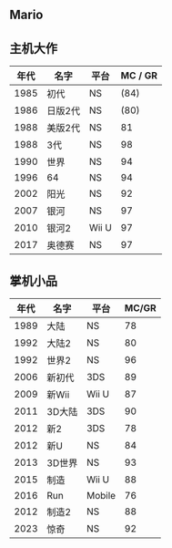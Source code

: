 ## Mario

## 主机大作

| 年代 | 名字         | 平台     | MC / GR   |
|------|-------------|----------|-------|
| 1985 | 初代        |NS        | (84)  |
| 1986 | 日版2代     |NS        | (80)  |
| 1988 | 美版2代     |NS        | 81  |
| 1988 | 3代         |NS        | 98  |
| 1990 | 世界        |NS        | 94  |
| 1996 | 64          |NS        |  94   |
| 2002 | 阳光        |NS        |  92  |
| 2007 | 银河        |NS        |   97  |
| 2010 | 银河2       |Wii U     |   97  |
| 2017 | 奥德赛      |NS        |   97  |

## 掌机小品

| 年代 | 名字         | 平台     | MC/GR    |
|------|-------------|----------|----------|
| 1989 | 大陆        |NS        |  78    |
| 1992 | 大陆2       |NS        |  80   |
| 1992 | 世界2       |NS        |  96   |
| 2006 | 新初代      |3DS       | 89     |
| 2009 | 新Wii       |Wii U     | 87    |
| 2011 | 3D大陆      |3DS       | 90    |
| 2012 | 新2         |3DS       | 78    |
| 2012 | 新U         |NS        |  84  |
| 2013 | 3D世界      |NS        |   93  |
| 2015 | 制造        |Wii U     |   88  |
| 2016 | Run        |Mobile    |   76  |
| 2012 | 制造2       |NS        |   88  |
| 2023 | 惊奇        |NS        |   92  |